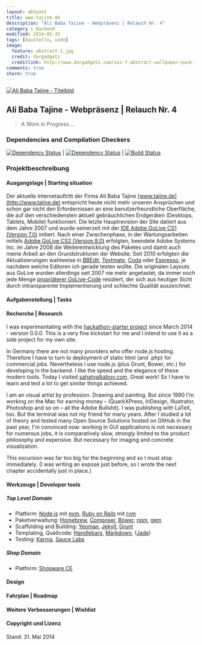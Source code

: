 ```yaml
---
layout: abtpost
title: www.tajine.de
description: "Ali Baba Tajine - Webpräsenz | Relauch Nr. 4"
category : Backend
modified: 2014-05-31
tags: [baustelle, code]
image:
  feature: abstract-1.jpg
  credit: dargadgetz
  creditlink: http://www.dargadgetz.com/ios-7-abstract-wallpaper-pack-for-iphone-5-and-ipod-touch-retina/
comments: true
share: true
---
```


[![Ali Baba Tajine - Titelbild](https://fbcdn-sphotos-f-a.akamaihd.net/hphotos-ak-xfp1/t31.0-8/1913220_703511143042637_486624154_o.jpg)](https://www.facebook.com/pages/Ali-Baba-Tajine/162735787120178?ref=hl)

## Ali Baba Tajine - Webpräsenz | Relauch Nr. 4
> A Work in Progress …

### Dependencies and Compilation Checkers
[![Dependency Status](https://david-dm.org/consolacao/www.tajine.de.png?theme=shields.io)](https://david-dm.org/consolacao/www.tajine.de) | [![Dependency Status](https://gemnasium.com/consolacao/www.tajine.de.svg)](https://gemnasium.com/consolacao/www.tajine.de) | [![Build Status](https://travis-ci.org/consolacao/www.tajine.de.svg?branch=master)](https://travis-ci.org/consolacao/www.tajine.de)

### Projektbeschreibung

#### Ausgangslage | Starting situation
Der aktuelle Internetauftritt der Firma Ali Baba Tajine [www.tajine.de](http://www.tajine.de) entspricht heute nicht mehr unseren Ansprüchen und schon gar nicht den Erfordernissen an eine benutzerfreundliche Oberfläche, die auf den verschiedensten aktuell gebräuchlichen Endgeräten (Desktops, Tablets, Mobile) funktioniert. Die letzte Hauptrevision der Site datiert aus dem Jahre 2007 und wurde seinerzeit mit der [IDE Adobe GoLive CS1 (Version 7.0)](https://en.wikipedia.org/wiki/Adobe_GoLive) initiert. Nach einer Zwischenphase, in der Wartungsarbeiten mittels [Adobe GoLive CS2 (Version 8.0)](http://www.adobe.com/de/products/golive/overview.html) erfolgten, beendete Adobe Systems Inc. im Jahre 2008 die Weiterentwicklung des Paketes und damit auch meine Arbeit an den Grundstrukturen der Website. Seit 2010 erfolgten die Aktualisierungen wahlweise in [BBEdit](http://www.barebones.com/products/bbedit/), [Textmate](http://macromates.com), [Coda](http://www.panic.com/coda/) oder [Espresso](http://macrabbit.com/espresso/), je nachdem welche Editoren ich gerade testen wollte. Die originalen Layouts aus GoLive wurden allerdings seit 2007 nie mehr angetastet, da immer noch jede Menge [propriäterer GoLive-Code](http://www.oreillynet.com/pub/a/javascript/2002/04/26/golive_history.html) residiert, der sich aus heutiger Sicht durch intransparente Implementierung und schlechte Qualität auszeichnet.

#### Aufgabenstellung | Tasks
#### Recherche | Research

I was experimentating with the [hackathon-starter project](https://github.com/sahat/hackathon-starter) since March 2014 - version 0.0.0.
This is a very fine kickstart for me and I intend to use it as a side project for my own site.

In Germany there are not many providers who offer node.js hosting.
Therefore I have to turn to deployment of static html (and .php) for commercial jobs. Nevertheless I use node.js (plus Grunt, Bower, etc.) for developing in the backend.
I like the speed and the elegance of these modern tools. Today I visited [sahatyalkabov.com](http://sahatyalkabov.com/projects/). Great work!
So I have to learn and test a lot to get similar things achieved.

I am an visual artist by profession. Drawing and painting.
But since 1990 I'm working on the Mac for earning money –
(QuarkXPress, InDesign, Illustrator, Photoshop and so on – all the Adobe Bullshit).
I was publishing with LaTeX, too. But the terminal was not my friend for many years. After I studied a lot of theory and tested many Open Source Solutions hosted on GitHub in the past year, I'm convinced now: working in GUI applications is not necessary for numerous jobs, it is comparatively slow, strongly limited to the product philosophy and expensive.
But necessary for imaging and concrete visualization.

This excursion was far too big for the beginning and so I must stop immediately.
(I was writing an exposé just before, so I wrote the next chapter accidentally just in place.)


#### Werkzeuge | Developer tools
##### Top Level Domain
* Platform: [Node.js](http://nodejs.org]) mit [nvm](https://github.com/creationix/nvm), [Ruby on Rails](http://rubyonrails.org) mit [rvm](https://rvm.io)
* Paketverwaltung: [Homebrew](http://brew.sh), [Composer](https://getcomposer.org), [Bower](http://bower.io), [npm](https://www.npmjs.org), [gem](https://rubygems.org)
* Scaffolding and Building: [Yeoman](http://yeoman.io), [Jekyll](https://github.com/jekyll), [Grunt](http://gruntjs.com)
* Templating, Quellcode: [Handlebars](http://handlebarsjs.com), [Markdown](http://daringfireball.net/projects/markdown/), ([Jade](http://jade-lang.com))
* Testing: [Karma](https://github.com/karma-runner), [Sauce Labs](https://github.com/saucelabs)


##### Shop Domain
* Platform: [Shopware CE](https://github.com/ShopwareAG)

#### Design
#### Fahrplan | Roadmap
#### Weitere Verbesserungen | Wishlist
#### Copyright und Lizenz


Stand: 31. Mai 2014